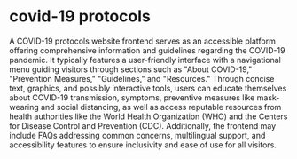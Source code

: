 # covid-19 protocols
A COVID-19 protocols website frontend serves as an accessible platform offering comprehensive information and guidelines regarding the COVID-19 pandemic. It typically features a user-friendly interface with a navigational menu guiding visitors through sections such as "About COVID-19," "Prevention Measures," "Guidelines," and "Resources." Through concise text, graphics, and possibly interactive tools, users can educate themselves about COVID-19 transmission, symptoms, preventive measures like mask-wearing and social distancing, as well as access reputable resources from health authorities like the World Health Organization (WHO) and the Centers for Disease Control and Prevention (CDC). Additionally, the frontend may include FAQs addressing common concerns, multilingual support, and accessibility features to ensure inclusivity and ease of use for all visitors.
